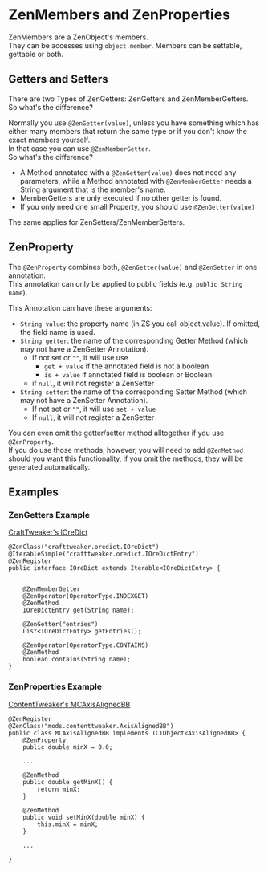# ZenMembers and ZenProperties

ZenMembers are a ZenObject's members.  
They can be accesses using `object.member`.
Members can be settable, gettable or both.

## Getters and Setters

There are two Types of ZenGetters: ZenGetters and ZenMemberGetters.  
So what's the difference?

Normally you use `@ZenGetter(value)`, unless you have something which has either many members that return the same type or if you don't know the exact members yourself.  
In that case you can use `@ZenMemberGetter`.  
So what's the difference?

- A Method annotated with a `@ZenGetter(value)` does not need any parameters, while a Method annotated with `@ZenMemberGetter` needs a String argument that is the member's name.
- MemberGetters are only executed if no other getter is found.
- If you only need one small Property, you should use `@ZenGetter(value)`

The same applies for ZenSetters/ZenMemberSetters.



## ZenProperty

The `@ZenProperty` combines both, `@ZenGetter(value)` and `@ZenSetter` in one annotation.  
This annotation can only be applied to public fields (e.g. `public String name`).  

This Annotation can have these arguments:

- `String value`: the property name (in ZS you call object.value). If omitted, the field name is used.
- `String getter`: the name of the corresponding Getter Method (which may not have a ZenGetter Annotation).
    - If not set or `""`, it will use use 
        - `get + value` if the annotated field is not a boolean
        - `is + value` if annotated field is boolean or Boolean
    - if `null`, it will not register a ZenSetter
- `String setter`: the name of the corresponding Setter Method (which may not have a ZenSetter Annotation).
    - If not set or `""`, it will use `set + value`
    - If `null`, it will not register a ZenSetter


You can even omit the getter/setter method alltogether if you use `@ZenProperty`.  
If you do use those methods, however, you will need to add `@ZenMethod` should you want this functionality, if you omit the methods, they will be generated automatically.



## Examples
### ZenGetters Example

[CraftTweaker's IOreDict](https://github.com/jaredlll08/CraftTweaker/blob/1.12/CraftTweaker2-API/src/main/java/crafttweaker/api/oredict/IOreDict.java)
```
@ZenClass("crafttweaker.oredict.IOreDict")
@IterableSimple("crafttweaker.oredict.IOreDictEntry")
@ZenRegister
public interface IOreDict extends Iterable<IOreDictEntry> {

    
    @ZenMemberGetter
    @ZenOperator(OperatorType.INDEXGET)
    @ZenMethod
    IOreDictEntry get(String name);

    @ZenGetter("entries")
    List<IOreDictEntry> getEntries();

    @ZenOperator(OperatorType.CONTAINS)
    @ZenMethod
    boolean contains(String name);
}
```


### ZenProperties Example

[ContentTweaker's MCAxisAlignedBB](https://github.com/The-Acronym-Coders/ContentTweaker/blob/develop/1.12/src/main/java/com/teamacronymcoders/contenttweaker/api/ctobjects/aabb/MCAxisAlignedBB.java)
```
@ZenRegister
@ZenClass("mods.contenttweaker.AxisAlignedBB")
public class MCAxisAlignedBB implements ICTObject<AxisAlignedBB> {
    @ZenProperty
    public double minX = 0.0;

    ...

    @ZenMethod
    public double getMinX() {
        return minX;
    }

    @ZenMethod
    public void setMinX(double minX) {
        this.minX = minX;
    }

    ...

}
```